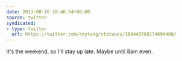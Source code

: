 ```yaml
---
date: 2013-08-16 18:46:54+00:00
source: twitter
syndicated:
- type: twitter
  url: https://twitter.com/roytang/statuses/368443768174694400/
---
```


It's the weekend, so I'll stay up late. Maybe until 8am even.